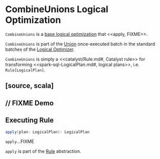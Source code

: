 # CombineUnions Logical Optimization

`CombineUnions` is a [base logical optimization](../catalyst/Optimizer.md#batches) that <<apply, FIXME>>.

`CombineUnions` is part of the [Union](../catalyst/Optimizer.md#Union) once-executed batch in the standard batches of the [Logical Optimizer](../catalyst/Optimizer.md).

`CombineUnions` is simply a <<catalyst/Rule.md#, Catalyst rule>> for transforming <<spark-sql-LogicalPlan.md#, logical plans>>, i.e. `Rule[LogicalPlan]`.

[source, scala]
----
// FIXME Demo
----

## <span id="apply"> Executing Rule

```scala
apply(plan: LogicalPlan): LogicalPlan
```

`apply`...FIXME

`apply` is part of the [Rule](../catalyst/Rule.md#apply) abstraction.
